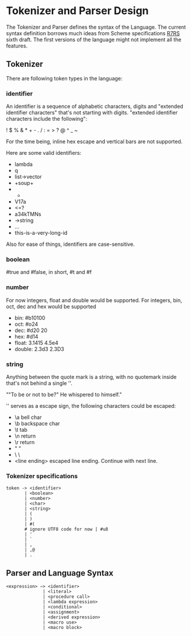 Tokenizer and Parser Design
====

The Tokenizer and Parser defines the syntax of the Language.
The current syntax definition borrows much ideas from Scheme
specifications [R7RS](http://www.scheme-reports.org/) sixth draft.
The first versions of the language might not implement all the features.


## Tokenizer

There are following token types in the language:

### identifier

An identifier is a sequence of alphabetic characters, digits and
"extended identifier characters" that's not starting with digits.
"extended identifier characters include the following":

! $ % & \* + - . / : = > ? @ ^ \_ ~

For the time being, inline hex escape and vertical bars are not supported.

Here are some valid identifiers:

* lambda
* q
* list->vector
* +soup+
* +
* V17a
* <=?
* a34kTMNs
* ->string
* ...
* this-is-a-very-long-id


Also for ease of things, identifiers are case-sensitive.


### boolean

\#true and \#false, in short, \#t and \#f

### number

For now integers, float and double would be supported.
For integers, bin, oct, dec and hex would be supported

* bin: #b10100
* oct: #o24
* dec: #d20 20
* hex: #d14
* float: 3.1415 4.5e4
* double: 2.3d3 2.3D3

### string

Anything between the quote mark is a string, with no quotemark inside
that's not behind a single '\'.

"\"To be or not to be?\" He whispered to himself."

'\' serves as a escape sign, the following characters could be escaped:

* \a bell char
* \b backspace char
* \t tab
* \n return
* \r return
* \" "
* \\ \
* \<line ending> escaped line ending. Continue with next line.


### Tokenizer specifications

```
token -> <identifier>
       | <boolean>
       | <number>
       | <char>
       | <string>
       | (
       | )
       | #(
       # ignore UTF8 code for now | #u8
       | '
       | `
       | ,
       | ,@
       | .
```


## Parser and Language Syntax




```
<expression> −> <identifier>
              | <literal>
              | <procedure call>
              | <lambda expression>
              | <conditional>
              | <assignment>
              | <derived expression>
              | <macro use>
              | <macro block>
```
